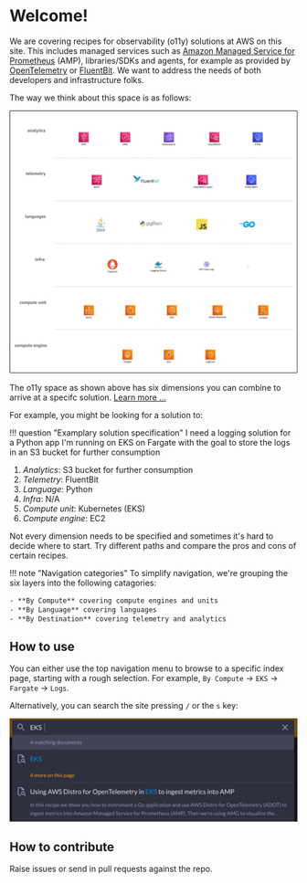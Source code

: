 # Welcome!

We are covering recipes for observability (o11y) solutions at AWS on this site.
This includes managed services such as 
[Amazon Managed Service for Prometheus](https://aws.amazon.com/prometheus/)
(AMP), libraries/SDKs and agents, for example as provided by [OpenTelemetry](https://opentelemetry.io/)
or [FluentBit](https://fluentbit.io/). We want to address the needs of both developers and
infrastructure folks.

The way we think about this space is as follows:

![o11y space](images/o11y-space.png)

The o11y space as shown above has six dimensions you can combine to arrive at
a specifc solution. [Learn more …](background.md)


For example, you might be looking for a solution to:

!!! question "Examplary solution specification"
    I need a logging solution for a Python app I'm running on EKS on Fargate
    with the goal to store the logs in an S3 bucket for further consumption

1. *Analytics*: S3 bucket for further consumption
1. *Telemetry*: FluentBit
1. *Language*: Python
1. *Infra*: N/A
1. *Compute unit*: Kubernetes (EKS)
1. *Compute engine*: EC2

Not every dimension needs to be specified and sometimes it's hard to decide where
to start. Try different paths and compare the pros and cons of certain recipes.

!!! note "Navigation categories"
    To simplify navigation, we're grouping the six layers into the following
    catagories:

    - **By Compute** covering compute engines and units
    - **By Language** covering languages
    - **By Destination** covering telemetry and analytics

## How to use

You can either use the top navigation menu to browse to a specific index page,
starting with a rough selection. For example, `By Compute` -> `EKS` ->
`Fargate` -> `Logs`.

Alternatively, you can search the site pressing `/` or the `s` key:

![o11y space](images/search.png)

## How to contribute

Raise issues or send in pull requests against the repo.

